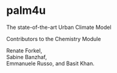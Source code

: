 # palm4u
The state-of-the-art Urban Climate Model

Contributors to the Chemistry Module

Renate Forkel,  
Sabine Banzhaf,  
Emmanuele Russo, 
and Basit Khan.

